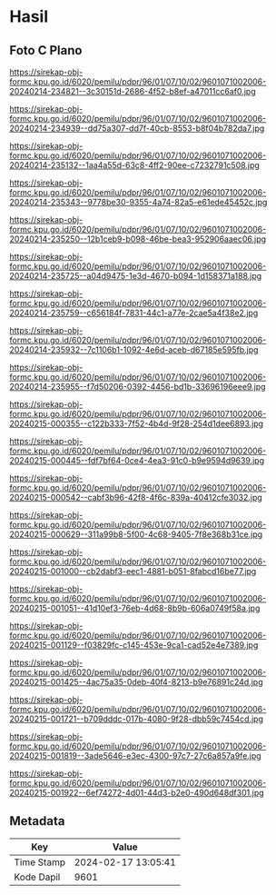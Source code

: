 # Hasil

## Foto C Plano

https://sirekap-obj-formc.kpu.go.id/6020/pemilu/pdpr/96/01/07/10/02/9601071002006-20240214-234821--3c30151d-2686-4f52-b8ef-a47011cc6af0.jpg

https://sirekap-obj-formc.kpu.go.id/6020/pemilu/pdpr/96/01/07/10/02/9601071002006-20240214-234939--dd75a307-dd7f-40cb-8553-b8f04b782da7.jpg

https://sirekap-obj-formc.kpu.go.id/6020/pemilu/pdpr/96/01/07/10/02/9601071002006-20240214-235132--1aa4a55d-63c8-4ff2-90ee-c7232791c508.jpg

https://sirekap-obj-formc.kpu.go.id/6020/pemilu/pdpr/96/01/07/10/02/9601071002006-20240214-235343--9778be30-9355-4a74-82a5-e61ede45452c.jpg

https://sirekap-obj-formc.kpu.go.id/6020/pemilu/pdpr/96/01/07/10/02/9601071002006-20240214-235250--12b1ceb9-b098-46be-bea3-952906aaec06.jpg

https://sirekap-obj-formc.kpu.go.id/6020/pemilu/pdpr/96/01/07/10/02/9601071002006-20240214-235725--a04d9475-1e3d-4670-b094-1d158371a188.jpg

https://sirekap-obj-formc.kpu.go.id/6020/pemilu/pdpr/96/01/07/10/02/9601071002006-20240214-235759--c656184f-7831-44c1-a77e-2cae5a4f38e2.jpg

https://sirekap-obj-formc.kpu.go.id/6020/pemilu/pdpr/96/01/07/10/02/9601071002006-20240214-235932--7c1106b1-1092-4e6d-aceb-d67185e595fb.jpg

https://sirekap-obj-formc.kpu.go.id/6020/pemilu/pdpr/96/01/07/10/02/9601071002006-20240214-235955--f7d50206-0392-4456-bd1b-33696196eee9.jpg

https://sirekap-obj-formc.kpu.go.id/6020/pemilu/pdpr/96/01/07/10/02/9601071002006-20240215-000355--c122b333-7f52-4b4d-9f28-254d1dee6893.jpg

https://sirekap-obj-formc.kpu.go.id/6020/pemilu/pdpr/96/01/07/10/02/9601071002006-20240215-000445--fdf7bf64-0ce4-4ea3-91c0-b9e9594d9639.jpg

https://sirekap-obj-formc.kpu.go.id/6020/pemilu/pdpr/96/01/07/10/02/9601071002006-20240215-000542--cabf3b96-42f8-4f6c-839a-40412cfe3032.jpg

https://sirekap-obj-formc.kpu.go.id/6020/pemilu/pdpr/96/01/07/10/02/9601071002006-20240215-000629--311a99b8-5f00-4c68-9405-7f8e368b31ce.jpg

https://sirekap-obj-formc.kpu.go.id/6020/pemilu/pdpr/96/01/07/10/02/9601071002006-20240215-001000--cb2dabf3-eec1-4881-b051-8fabcd16be77.jpg

https://sirekap-obj-formc.kpu.go.id/6020/pemilu/pdpr/96/01/07/10/02/9601071002006-20240215-001051--41d10ef3-76eb-4d68-8b9b-606a0749f58a.jpg

https://sirekap-obj-formc.kpu.go.id/6020/pemilu/pdpr/96/01/07/10/02/9601071002006-20240215-001129--f03829fc-c145-453e-9ca1-cad52e4e7389.jpg

https://sirekap-obj-formc.kpu.go.id/6020/pemilu/pdpr/96/01/07/10/02/9601071002006-20240215-001425--4ac75a35-0deb-40f4-8213-b9e76891c24d.jpg

https://sirekap-obj-formc.kpu.go.id/6020/pemilu/pdpr/96/01/07/10/02/9601071002006-20240215-001721--b709dddc-017b-4080-9f28-dbb59c7454cd.jpg

https://sirekap-obj-formc.kpu.go.id/6020/pemilu/pdpr/96/01/07/10/02/9601071002006-20240215-001819--3ade5646-e3ec-4300-97c7-27c6a857a9fe.jpg

https://sirekap-obj-formc.kpu.go.id/6020/pemilu/pdpr/96/01/07/10/02/9601071002006-20240215-001922--6ef74272-4d01-44d3-b2e0-490d648df301.jpg


## Metadata

| Key        | Value               |
| ---------- | ------------------- |
| Time Stamp | 2024-02-17 13:05:41 |
| Kode Dapil | 9601                |



